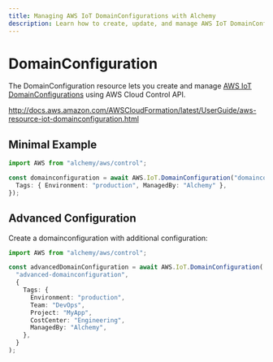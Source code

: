 ```yaml
---
title: Managing AWS IoT DomainConfigurations with Alchemy
description: Learn how to create, update, and manage AWS IoT DomainConfigurations using Alchemy Cloud Control.
---
```


# DomainConfiguration

The DomainConfiguration resource lets you create and manage [AWS IoT DomainConfigurations](https://docs.aws.amazon.com/iot/latest/userguide/) using AWS Cloud Control API.

http://docs.aws.amazon.com/AWSCloudFormation/latest/UserGuide/aws-resource-iot-domainconfiguration.html

## Minimal Example

```ts
import AWS from "alchemy/aws/control";

const domainconfiguration = await AWS.IoT.DomainConfiguration("domainconfiguration-example", {
  Tags: { Environment: "production", ManagedBy: "Alchemy" },
});
```

## Advanced Configuration

Create a domainconfiguration with additional configuration:

```ts
import AWS from "alchemy/aws/control";

const advancedDomainConfiguration = await AWS.IoT.DomainConfiguration(
  "advanced-domainconfiguration",
  {
    Tags: {
      Environment: "production",
      Team: "DevOps",
      Project: "MyApp",
      CostCenter: "Engineering",
      ManagedBy: "Alchemy",
    },
  }
);
```

